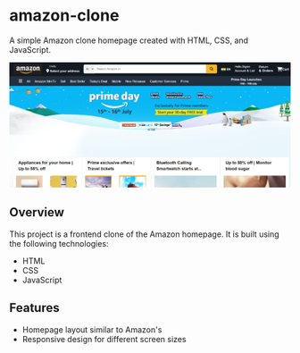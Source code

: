 # amazon-clone

A simple Amazon clone homepage created with HTML, CSS, and JavaScript.

![Amazon Clone Screenshot](img/Screenshot%202023-11-02%20212149.png)

## Overview

This project is a frontend clone of the Amazon homepage. It is built using the following technologies:

- HTML
- CSS
- JavaScript

## Features

- Homepage layout similar to Amazon's
- Responsive design for different screen sizes


